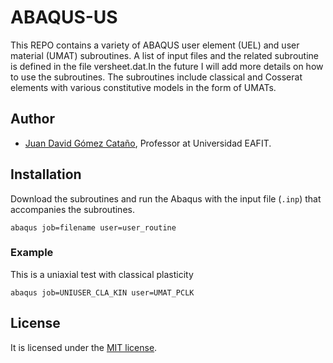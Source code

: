 # ABAQUS-US

This REPO contains a variety of ABAQUS user element (UEL) and user material (UMAT) subroutines. A list of input files and the related subroutine is defined in the file versheet.dat.In the future I will add more details on how to use the subroutines. The subroutines include classical and Cosserat elements with various constitutive models in the form of UMATs.

## Author
- [Juan David Gómez Cataño](http://www.eafit.edu.co/docentes-investigadores/Paginas/juan-gomez.aspx), Professor at Universidad EAFIT.

## Installation
Download the subroutines and run the Abaqus with the input file (`.inp`) that accompanies the subroutines.

    abaqus job=filename user=user_routine

### Example
This is a uniaxial test with classical plasticity

    abaqus job=UNIUSER_CLA_KIN user=UMAT_PCLK

## License
It is licensed under the [MIT license](http://en.wikipedia.org/wiki/MIT_License).
